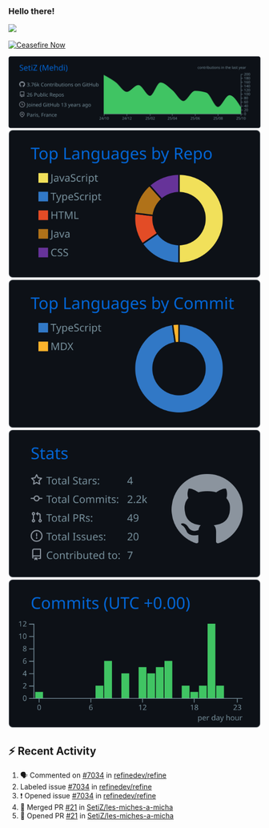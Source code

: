 ### Hello there!
![](https://gifdb.com/images/high/obi-wan-kenobi-well-hello-there-hzgui7yr5ketac2c.webp)

[![Ceasefire Now](https://badge.techforpalestine.org/default)](https://techforpalestine.org/learn-more)

![](https://raw.githubusercontent.com/SetiZ/SetiZ/master/profile-summary-card-output/github_dark/0-profile-details.svg)
![](https://raw.githubusercontent.com/SetiZ/SetiZ/master/profile-summary-card-output/github_dark/1-repos-per-language.svg)
![](https://raw.githubusercontent.com/SetiZ/SetiZ/master/profile-summary-card-output/github_dark/2-most-commit-language.svg)
![](https://raw.githubusercontent.com/SetiZ/SetiZ/master/profile-summary-card-output/github_dark/3-stats.svg)
![](https://raw.githubusercontent.com/SetiZ/SetiZ/master/profile-summary-card-output/github_dark/4-productive-time.svg)

## :zap: Recent Activity	

<!--START_SECTION:activity-->
1. 🗣 Commented on [#7034](https://github.com/refinedev/refine/issues/7034#issuecomment-3347998750) in [refinedev/refine](https://github.com/refinedev/refine)
2.  Labeled issue [#7034](https://github.com/refinedev/refine/issues/7034) in [refinedev/refine](https://github.com/refinedev/refine)
3. ❗ Opened issue [#7034](https://github.com/refinedev/refine/issues/7034) in [refinedev/refine](https://github.com/refinedev/refine)
4. 🎉 Merged PR [#21](https://github.com/SetiZ/les-miches-a-micha/pull/21) in [SetiZ/les-miches-a-micha](https://github.com/SetiZ/les-miches-a-micha)
5. 💪 Opened PR [#21](https://github.com/SetiZ/les-miches-a-micha/pull/21) in [SetiZ/les-miches-a-micha](https://github.com/SetiZ/les-miches-a-micha)
<!--END_SECTION:activity-->

<!--
**SetiZ/SetiZ** is a ✨ _special_ ✨ repository because its `README.md` (this file) appears on your GitHub profile.

Here are some ideas to get you started:

- 🔭 I’m currently working on ...
- 🌱 I’m currently learning ...
- 👯 I’m looking to collaborate on ...
- 🤔 I’m looking for help with ...
- 💬 Ask me about ...
- 📫 How to reach me: ...
- 😄 Pronouns: ...
- ⚡ Fun fact: ...
-->
